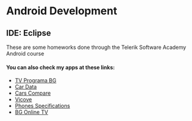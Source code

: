 <h1>Android Development</h1>

<h2>IDE: Eclipse</h2>

<p>These are some homeworks done through the Telerik Software Academy Android course</p>

<h4>You can also check my apps at these links:</h4>
<p>
    <ul>
    <li><a href="http://www.amazon.com/IvelinStanchev-TV-Programa-BG/dp/B010IBEY4I/ref=sr_1_1?s=mobile-apps&ie=UTF8&qid=1442835661&sr=1-1&keywords=tv+programa+bg" target="_blank">TV Programa BG<a/></li>
      <li><a href="http://www.amazon.com/IvelinStanchev-Car-Data/dp/B01088T9SW/ref=sr_1_1?s=mobile-apps&ie=UTF8&qid=1442835736&sr=1-1&keywords=car+data" target="_blank">Car Data<a/></li>
      <li><a href="http://www.amazon.com/IvelinStanchev-Cars-Compare/dp/B0108AOWS2/ref=sr_1_1?s=mobile-apps&ie=UTF8&qid=1442835791&sr=1-1&keywords=cars+compare" target="_blank">Cars Compare<a/></li>
      <li><a href="http://www.amazon.com/IvelinStanchev-Vicove/dp/B010GIOD2G/ref=sr_1_1?s=mobile-apps&ie=UTF8&qid=1442835523&sr=1-1&keywords=vicove" target="_blank">Vicove<a/></li>
      <li><a href="http://www.amazon.com/IvelinStanchev-Phones-Specifications/dp/B010GJFSVU/ref=sr_1_1?s=mobile-apps&ie=UTF8&qid=1442835878&sr=1-1&keywords=phones+specifications" target="_blank">Phones Specifications<a/></li>
      <li><a href="http://www.amazon.com/IvelinStanchev-BG-Online-TV/dp/B00X7Y7K9U/ref=sr_1_1?s=mobile-apps&ie=UTF8&qid=1442835907&sr=1-1&keywords=bg+online+tv" target="_blank">BG Online TV<a/></li>
    </ul>
</p>
